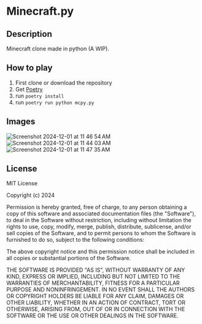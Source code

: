# Minecraft.py
## Description

Minecraft clone made in python (A WIP).

## How to play

1. First clone or download the repository
2. Get [Poetry](https://python-poetry.org/)
3. run `poetry install`
4. run `poetry run python mcpy.py`

## Images
![Screenshot 2024-12-01 at 11 46 54 AM](https://github.com/user-attachments/assets/b4467456-b3d3-4b1e-9dec-a39e6d56989b)
<img alt="Screenshot 2024-12-01 at 11 44 03 AM" src="https://github.com/user-attachments/assets/583117fb-8a6e-42f3-86ee-9922c001a215">
<img alt="Screenshot 2024-12-01 at 11 47 35 AM" src="https://github.com/user-attachments/assets/aa061983-3c3b-41c8-a251-0707f2ba1766">



## License

MIT License

Copyright (c) 2024

Permission is hereby granted, free of charge, to any person obtaining a copy
of this software and associated documentation files (the "Software"), to deal
in the Software without restriction, including without limitation the rights
to use, copy, modify, merge, publish, distribute, sublicense, and/or sell
copies of the Software, and to permit persons to whom the Software is
furnished to do so, subject to the following conditions:

The above copyright notice and this permission notice shall be included in all
copies or substantial portions of the Software.

THE SOFTWARE IS PROVIDED "AS IS", WITHOUT WARRANTY OF ANY KIND, EXPRESS OR
IMPLIED, INCLUDING BUT NOT LIMITED TO THE WARRANTIES OF MERCHANTABILITY,
FITNESS FOR A PARTICULAR PURPOSE AND NONINFRINGEMENT. IN NO EVENT SHALL THE
AUTHORS OR COPYRIGHT HOLDERS BE LIABLE FOR ANY CLAIM, DAMAGES OR OTHER
LIABILITY, WHETHER IN AN ACTION OF CONTRACT, TORT OR OTHERWISE, ARISING FROM,
OUT OF OR IN CONNECTION WITH THE SOFTWARE OR THE USE OR OTHER DEALINGS IN THE
SOFTWARE.
